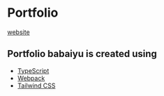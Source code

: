 # Portfolio

[website](http://babaiyu.vercel.app/)

## Portfolio babaiyu is created using

- [TypeScript](https://www.typescriptlang.org/)
- [Webpack](https://webpack.js.org/)
- [Tailwind CSS](https://tailwindcss.com/)
